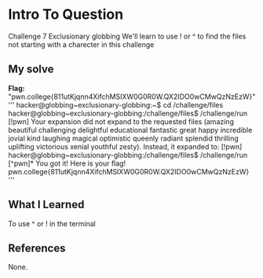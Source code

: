 # Intro To Question
Challenge 7
Exclusionary globbing
We'll learn to use ! or ^ to find the files not starting with a charecter in this challenge
## My solve
**Flag:** "pwn.college{811utKjqnn4XifchMSIXW0G0R0W.QX2IDO0wCMwQzNzEzW}"
'''
hacker@globbing~exclusionary-globbing:~$ cd /challenge/files
hacker@globbing~exclusionary-globbing:/challenge/files$ /challenge/run [!pwn]
Your expansion did not expand to the requested files (amazing beautiful
challenging delightful educational fantastic great happy incredible jovial kind
laughing magical optimistic queenly radiant splendid thrilling uplifting
victorious xenial youthful zesty).
Instead, it expanded to:
[!pwn]
hacker@globbing~exclusionary-globbing:/challenge/files$ /challenge/run [^pwn]*
You got it! Here is your flag!
pwn.college{811utKjqnn4XifchMSIXW0G0R0W.QX2IDO0wCMwQzNzEzW}
'''
## What I Learned
To use ^ or ! in the terminal 
## References
None.
